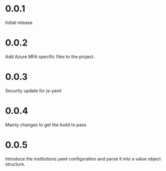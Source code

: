 # 0.0.1  
Initial release

# 0.0.2
Add Azure MFA specific files to the project.

# 0.0.3
Security update for js-yaml

# 0.0.4
Mainly changes to get the build to pass

# 0.0.5
Introduce the institutions.yaml configuration and parse it into a value object structure.
